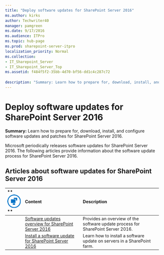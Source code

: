 ```yaml
---
title: "Deploy software updates for SharePoint Server 2016"
ms.author: kirks
author: Techwriter40
manager: pamgreen
ms.date: 9/17/2016
ms.audience: ITPro
ms.topic: hub-page
ms.prod: sharepoint-server-itpro
localization_priority: Normal
ms.collection:
- IT_Sharepoint_Server
- IT_Sharepoint_Server_Top
ms.assetid: f484f5f2-35bb-4d70-bf56-dd1c4c287c72

description: "Summary: Learn how to prepare for, download, install, and configure software updates and patches for SharePoint Server 2016."
---
```


# Deploy software updates for SharePoint Server 2016

 **Summary:** Learn how to prepare for, download, install, and configure software updates and patches for SharePoint Server 2016. 
  
Microsoft periodically releases software updates for SharePoint Server 2016. The following articles provide information about the software update process for SharePoint Server 2016.
  
## Articles about software updates for SharePoint Server 2016

|**        ![Building blocks](../media/mod_icon_buildingblock_M.png)                 **|**Content**|**Description**|
|:-----|:-----|:-----|
||[Software updates overview for SharePoint Server 2016](software-updates-overview.md) <br/> |Provides an overview of the software update process for SharePoint Server 2016.  <br/> |
||[Install a software update for SharePoint Server 2016](install-a-software-update.md) <br/> |Learn how to install a software update on servers in a SharePoint farm.  <br/> |
   

